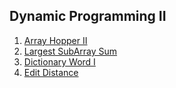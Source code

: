 ## Dynamic Programming II

1.  [Array Hopper II](Medium/ArrayHopperII)
2.  [Largest SubArray Sum](Medium/LargestSubArraySum)
3.  [Dictionary Word I](Medium/DictionaryWordI)
4.  [Edit Distance](Medium/EditDistance)

